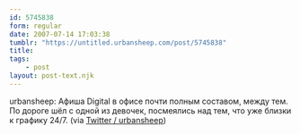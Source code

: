 ```yaml
---
id: 5745838
form: regular
date: 2007-07-14 17:03:38
tumblr: "https://untitled.urbansheep.com/post/5745838"
title:
tags:
    - post
layout: post-text.njk
---
```


<p>urbansheep: Афиша Digital в офисе почти полным составом, между тем. По дороге шёл с одной из девочек, посмеялись над тем, что уже близки к графику 24/7. (via <a href="http://twitter.com/urbansheep/statuses/149713152">Twitter / urbansheep</a>)</p>

